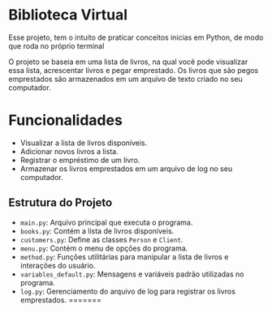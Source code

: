 # Biblioteca Virtual

Esse projeto, tem o intuito de praticar conceitos inicias em Python,
de modo que roda no próprio terminal

O projeto se baseia em uma lista de livros, na qual você pode visualizar essa
lista, acrescentar livros e pegar emprestado.
Os livros que são pegos emprestados são armazenados em um arquivo de texto
criado no seu computador.

# Funcionalidades

- Visualizar a lista de livros disponíveis.
- Adicionar novos livros a lista.
- Registrar o empréstimo de um livro.
- Armazenar os livros emprestados em um arquivo de log no seu computador.

## Estrutura do Projeto

- `main.py`: Arquivo principal que executa o programa.
- `books.py`: Contém a lista de livros disponíveis.
- `customers.py`: Define as classes `Person` e `Client`.
- `menu.py`: Contém o menu de opções do programa.
- `method.py`: Funções utilitárias para manipular a lista de livros e interações do usuário.
- `variables_default.py`: Mensagens e variáveis padrão utilizadas no programa.
- `log.py`: Gerenciamento do arquivo de log para registrar os livros emprestados.
=======
